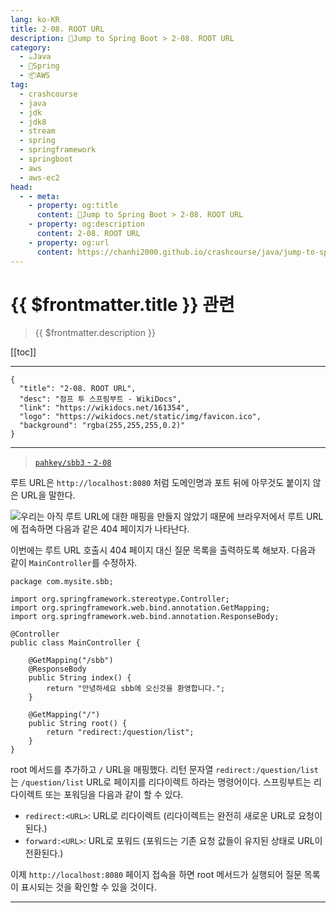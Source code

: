 ```yaml
---
lang: ko-KR
title: 2-08. ROOT URL
description: 🍃Jump to Spring Boot > 2-08. ROOT URL
category:
  - ☕️Java
  - 🍃Spring
  - 📦AWS
tag: 
  - crashcourse
  - java
  - jdk
  - jdk8
  - stream
  - spring
  - springframework
  - springboot
  - aws
  - aws-ec2
head:
  - - meta:
    - property: og:title
      content: 🍃Jump to Spring Boot > 2-08. ROOT URL
    - property: og:description
      content: 2-08. ROOT URL
    - property: og:url
      content: https://chanhi2000.github.io/crashcourse/java/jump-to-spring-boot/02H.html
---
```


# {{ $frontmatter.title }} 관련

> {{ $frontmatter.description }}

[[toc]]

---

```component VPCard
{
  "title": "2-08. ROOT URL",
  "desc": "점프 투 스프링부트 - WikiDocs",
  "link": "https://wikidocs.net/161354",
  "logo": "https://wikidocs.net/static/img/favicon.ico",
  "background": "rgba(255,255,255,0.2)"
}
```

---

> [<FontIcon icon="iconfont icon-github"/> `pahkey/sbb3` - <FontIcon icon="iconfont icon-folder"/> `2-08`](https://github.com/pahkey/sbb3/tree/2-08)

<VidStack src="youtube/CN6mFWe9YQs"/>

루트 URL은 `http://localhost:8080` 처럼 도메인명과 포트 뒤에 아무것도 붙이지 않은 URL을 말한다. 

![우리는 아직 루트 URL에 대한 매핑을 만들지 않았기 때문에 브라우저에서 루트 URL에 접속하면 다음과 같은 404 페이지가 나타난다.](https://wikidocs.net/images/page/161354/O_2-08_1.png)

이번에는 루트 URL 호출시 404 페이지 대신 질문 목록을 출력하도록 해보자. 다음과 같이 `MainController`를 수정하자.

```java{16-19}
package com.mysite.sbb;

import org.springframework.stereotype.Controller;
import org.springframework.web.bind.annotation.GetMapping;
import org.springframework.web.bind.annotation.ResponseBody;

@Controller
public class MainController {

    @GetMapping("/sbb")
    @ResponseBody
    public String index() {
        return "안녕하세요 sbb에 오신것을 환영합니다.";
    }

    @GetMapping("/")
    public String root() {
        return "redirect:/question/list";
    }
}
```

root 메서드를 추가하고 `/` URL을 매핑했다. 리턴 문자열 `redirect:/question/list`는 `/question/list` URL로 페이지를 리다이렉트 하라는 명령어이다. 스프링부트는 리다이렉트 또는 포워딩을 다음과 같이 할 수 있다.

- `redirect:<URL>`: URL로 리다이렉트 (리다이렉트는 완전히 새로운 URL로 요청이 된다.)
- `forward:<URL>`: URL로 포워드 (포워드는 기존 요청 값들이 유지된 상태로 URL이 전환된다.)

이제 `http://localhost:8080` 페이지 접속을 하면 root 메서드가 실행되어 질문 목록이 표시되는 것을 확인할 수 있을 것이다.

---

<TagLinks />